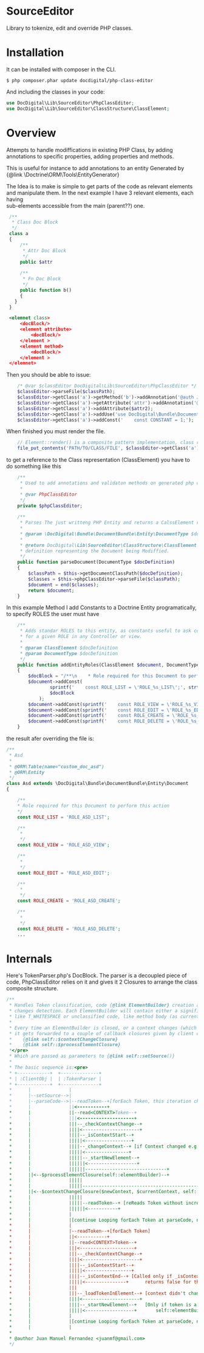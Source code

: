 SourceEditor
============

Library to tokenize, edit and override PHP classes.

Installation
============
It can be installed with composer in the CLI.

```
$ php composer.phar update docdigital/php-class-editor
```
And including the classes in your code:
```php
use DocDigital\Lib\SourceEditor\PhpClassEditor;
use DocDigital\Lib\SourceEditor\ClassStructure\ClassElement;
```

Overview
========

Attempts to handle modiffications in existing PHP Class, by adding annotations
 to specific properties, adding properties and methods.
 
 This is useful for instance to add annotations to an entity Generated by 
 {@link \Doctrine\ORM\Tools\EntityGenerator}
 
 The Idea is to make is simple to get parts of the code as relevant elements and 
 manipulate them. In the next example I have 3 relevant elements, each having  
 sub-elements accessible from the main (parent??) one.
 
```php
 /**
  * Class Doc Block
  */
 class a
 {
     /**
      * Attr Doc Block
      */
     public $attr
     
     /**
      * Fn Doc Block
      */
     public function b()
     {
   }
 }
```
```XML
 <elemnet class>
     <docBlock/>
     <element attribute>
         <docBlock/>
     </element >
     <element method>
         <docBlock/>
     </element >
 </elemnet> 

```
 Then you should be able to issue: 
```php
    /* @var $classEditor DocDigital\Lib\SourceEditor\PhpClassEditor */
    $classEditor->parseFile($classPath);
    $classEditor->getClass('a')->getMethod('b')->addAnnotation('@auth Juan Manuel Fernandez <juanmf@gmail.com>');
    $classEditor->getClass('a')->getAttribute('attr')->addAnnotation('@Assert\Choice(...)');
    $classEditor->getClass('a')->addAttribute($attr2);
    $classEditor->getClass('a')->addUse('use DocDigital\Bundle\DocumentBundle\DocumentGenerator\Annotation as DdMapping;');
    $classEditor->getClass('a')->addConst('    const CONSTANT = 1;');
```

When finished you must render the file.
```php
    // Element::render() is a composite pattern implementation, class renders its children and so on. 
    file_put_contents('PATH/TO/CLASS/FILE', $classEditor->getClass('a')->render(false));
```

to get a reference to the Class representation (ClassElement) you have to do something like this

```php
    /**
     * Used to add annotations and validaton methods on generated php classes
     * 
     * @var PhpClassEditor 
     */
    private $phpClassEditor;
    
    /**
     * Parses The just writteng PHP Entity and returns a CalssElement representation.
     * 
     * @param \DocDigital\Bundle\DocumentBundle\Entity\DocumentType $docDefinition
     * 
     * @return DocDigital\Lib\SourceEditor\ClassStructure\ClassElement A class 
     * definition representing the Document being Modiffied.
     */
    public function parseDocument(DocumentType $docDefinition)
    {
        $classPath = $this->getDocumentClassPath($docDefinition);
        $classes = $this->phpClassEditor->parseFile($classPath);
        $document = end($classes);
        return $document;
    }
```

In this example Method I add Constants to a Doctrine Entity programatically, 
to specify ROLES the user must have

```php
    /**
     * Adds standar ROLES to this entity, as constants useful to ask consistently
     * for a given ROLE in any Controller or view.
     * 
     * @param ClassElement $docDefinition
     * @param DocumentType $docDefinition
     */
    public function addEntityRoles(ClassElement $document, DocumentType $docDefinition)
    {
        $docBlock = "/**\n    * Role required for this Document to perform this action\n    */";
        $document->addConst(
                sprintf('    const ROLE_LIST = \'ROLE_%s_LIST\';', strtoupper($docDefinition->getClassName())),
                $docBlock
            );
        $document->addConst(sprintf('    const ROLE_VIEW = \'ROLE_%s_VIEW\';', strtoupper($docDefinition->getClassName())));
        $document->addConst(sprintf('    const ROLE_EDIT = \'ROLE_%s_EDIT\';', strtoupper($docDefinition->getClassName())));
        $document->addConst(sprintf('    const ROLE_CREATE = \'ROLE_%s_CREATE\';', strtoupper($docDefinition->getClassName())));
        $document->addConst(sprintf('    const ROLE_DELETE = \'ROLE_%s_DELETE\';', strtoupper($docDefinition->getClassName())));
    }
```

the result afer overriding the file is:

```php
/**
 * Asd
 *
 * @ORM\Table(name="custom_doc_asd")
 * @ORM\Entity
 */
class Asd extends \DocDigital\Bundle\DocumentBundle\Entity\Document
{

    /**
    * Role required for this Document to perform this action
    */
    const ROLE_LIST = 'ROLE_ASD_LIST';

    /**
     *
     */
    const ROLE_VIEW = 'ROLE_ASD_VIEW';

    /**
     *
     */
    const ROLE_EDIT = 'ROLE_ASD_EDIT';

    /**
     *
     */
    const ROLE_CREATE = 'ROLE_ASD_CREATE';

    /**
     *
     */
    const ROLE_DELETE = 'ROLE_ASD_DELETE';
    ...
```

Internals
=========

Here's TokenParser.php's DocBlock. The parser is a decoupled piece of code, PhpClassEditor relies on it and gives it 2 Closures to arrange the class composite structure.

```php
/**
 * Handles Token classification, code {@link ElementBuilder} creation and code context/scope
 * changes detection. Each ElementBuilder will contain either a significant code part or gap code,
 * like T_WHITESPACE or unclassified code, like method body (as currently not inspecting inside method).
 * 
 * Every time an ElementBuilder is closed, or a context changes (which also closes an ElementBuilder)
 * it gets forwarded to a couple of callback closures given by client code:<pre>
 *    {@link self::$contextChangeClosure}
 *    {@link self::$processElementClosure}
 *</pre>
 * Which are passed as parameters to {@link self::setSource()}
 * 
 * The basic sequence is:<pre>
 * +------------+  +--------------+
 * | :ClientObj |  | :TokenParser |
 * +------------+  +--------------+
 *      |              |
 *      |--setSource-->|
 *      |--parseCode-->|--readToken--+[forEach Token, this iteration changes context as token is a contextStart]
 *      |              ||<-----------+
 *      |              ||--read<CONTEXT>Token--+
 *      |              |||<--------------------+
 *      |              |||--_checkContextChange--+
 *      |              ||||<---------------------+
 *      |              ||||--_isContextStart--+
 *      |              |||||<-----------------+
 *      |              ||||--_changeContext--+ [if Context changed e.g. class=>method]
 *      |              |||||<----------------+
 *      |              |||||--_startNewElement--+
 *      |              ||||||<------------------+
 *      |              ||||||------------------------------+
 *      ||<--$processElementClosure(self::elementBuilder)--+
 *      |              |||||
 *      |              |||||------------------------------------------------------------+
 *      ||<--$contextChangeClosure($newContext, $currentContext, self::elementBuilder)--+
 *      |              |||||
 *      |              |||||--readToken--+ [reReads Token without increasing {@link self::pointer}]
 *      |              ||||||<-----------+
 *      |              |
 *      |              |[continue Looping forEach Token at parseCode, now reads a token that doesn't change context]
 *      |              |
 *      |              |--readToken--+[forEach Token]
 *      |              ||<-----------+
 *      |              ||--read<CONTEXT>Token--+
 *      |              |||<--------------------+
 *      |              |||--_checkContextChange--+
 *      |              ||||<---------------------+
 *      |              ||||--_isContextStart--+
 *      |              |||||<-----------------+
 *      |              ||||--_isContextEnd--+ [Called only if _isContextStart returns false, also 
 *      |              |||||<---------------+      returns false for this token]
 *      |              |||
 *      |              |||--_loadTokenInElement--+ [context didn't change, add token to ElementBuilder]
 *      |              ||||<---------------------+
 *      |              ||||--_startNewElement--+   [Only if token is a delimiter Flag that closes current 
 *      |              |||||<------------------+       self::elementBuilder again calling $processElementClosure]
 *      |              |
 *      |              |[continue Looping forEach Token at parseCode, now reads a token that doesn't change context]
 *      |              |
 * 
 * @author Juan Manuel Fernandez <juanmf@gmail.com>
 */
 ```
